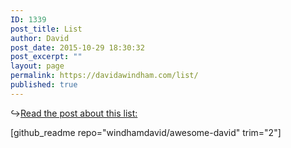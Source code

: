 ```yaml
---
ID: 1339
post_title: List
author: David
post_date: 2015-10-29 18:30:32
post_excerpt: ""
layout: page
permalink: https://davidawindham.com/list/
published: true
---
```

&#x21aa;<a href="listing-lists/">Read the post about this list:</a>

[github_readme repo="windhamdavid/awesome-david" trim="2"]

<div class="github-widget" data-repo="windhamdavid/awesome-david"></div>